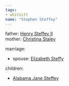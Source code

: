 ```yaml
---
tags:
- whitsitt
name: "Stephen Steffey"
---
```


father: [Henry Steffey II](Henry%20Steffey%20II.md)  
mother: [Christina Staley](Christina%20Staley.md)

marriage:
  - spouse: [Elizabeth Steffy](Elizabeth%20Steffy.md)   

children:
  - [Alabama Jane Steffey](Alabama%20Jane%20Steffey.md)
